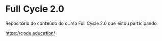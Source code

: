 # Full Cycle 2.0

Repositório do conteúdo do curso Full Cycle 2.0 que estou participando

https://code.education/
